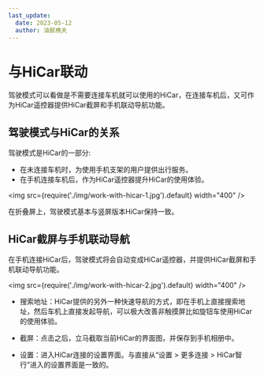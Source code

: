 ```yaml
---
last_update:
  date: 2023-05-12
  author: 油腻樵夫
---
```



# 与HiCar联动
驾驶模式可以看做是不需要连接车机就可以使用的HiCar，在连接车机后，又可作为HiCar遥控器提供HiCar截屏和手机联动导航功能。

## 驾驶模式与HiCar的关系

驾驶模式是HiCar的一部分:
* 在未连接车机时，为使用手机支架的用户提供出行服务。
* 在手机连接车机后，作为HiCar遥控器提升HiCar的使用体验。

<img
  src={require('./img/work-with-hicar-1.jpg').default}
  width="400" 
/>

在折叠屏上，驾驶模式基本与竖屏版本HiCar保持一致。

## HiCar截屏与手机联动导航
在手机连接HiCar后，驾驶模式将会自动变成HiCar遥控器，并提供HiCar截屏和手机联动导航功能。

<img
  src={require('./img/work-with-hicar-2.jpg').default}
  width="400" 
/>

* 搜索地址：HiCar提供的另外一种快速导航的方式，即在手机上直接搜索地址，然后车机上直接发起导航，可以极大改善非触摸屏比如旋钮车使用HiCar的使用体验。

* 截屏：点击之后，立马截取当前HiCar的界面图，并保存到手机相册中。

* 设置：进入HiCar连接的设置界面。与直接从“设置 > 更多连接 > HiCar智行”进入的设置界面是一致的。